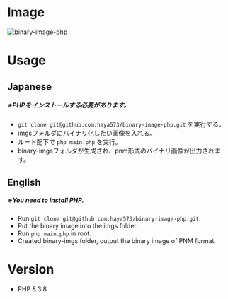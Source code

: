 # Image
![binary-image-php](https://github.com/haya573/binary-image-php/assets/55226906/b62927d7-cd9b-4831-b5c2-7dedacfb423b)

# Usage
## Japanese
##### ※PHPをインストールする必要があります。
* `git clone git@github.com:haya573/binary-image-php.git` を実行する。
* imgsフォルダにバイナリ化したい画像を入れる。
* ルート配下で `php main.php` を実行。
* binary-imgsフォルダが生成され、pnm形式のバイナリ画像が出力されます。

## English
##### ※You need to install PHP.
* Run `git clone git@github.com:haya573/binary-image-php.git`.
* Put the binary image into the imgs folder.
* Run `php main.php` in root.
* Created binary-imgs folder, output the binary image of PNM format.

# Version
* PHP 8.3.8
